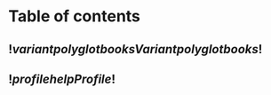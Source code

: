 # Table of contents

## $!variantpolyglotbooks$$Variant polyglot books!$
## $!profilehelp$$Profile!$
